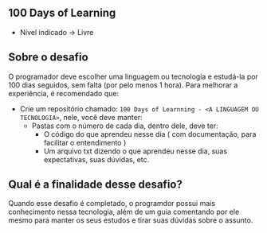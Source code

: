 ## 100 Days of Learning
- Nível indicado -> Livre

## Sobre o desafio
O programador deve escolher uma linguagem ou tecnologia e estudá-la por 100 dias seguidos, sem falta (por pelo menos 1 hora).
Para melhorar a experiência, é recomendado que:
- Crie um repositório chamado: ```100 Days of Learnning - <A LINGUAGEM OU TECNOLOGIA>```, nele, você deve manter:
  - Pastas com o número de cada dia, dentro dele, deve ter:
    - O código do que aprendeu nesse dia ( com documentação, para facilitar o entendimento )
    - Um arquivo txt dizendo o que aprendeu nesse dia, suas expectativas, suas dúvidas, etc.

## Qual é a finalidade desse desafio?
Quando esse desafio é completado, o programdor possui mais conhecimento nessa tecnologia, além de um guia comentando por ele mesmo para manter os seus estudos e tirar suas dúvidas
sobre o assunto.
